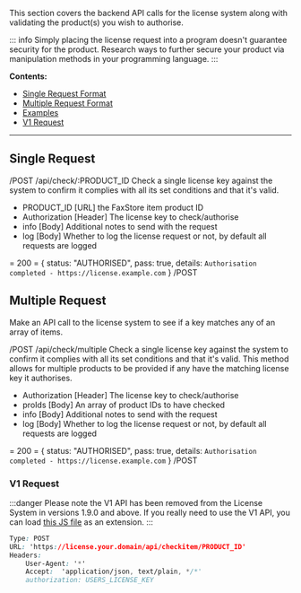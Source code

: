 This section covers the backend API calls for the license system along with validating the product(s) you wish to authorise.

::: info
Simply placing the license request into a program doesn't guarantee security for the product. Research ways to further secure your product via manipulation methods in your programming language.
:::


**Contents:**
- [Single Request Format](#single-request)
- [Multiple Request Format](#multiple-request)
- [Examples](/c/faxstore/license-system-examples)
- [V1 Request](#v1-request)

---

## Single Request

/POST /api/check/:PRODUCT_ID
Check a single license key against the system to confirm it complies with all its set conditions and that it's valid.

- PRODUCT_ID [URL] the FaxStore item product ID
- Authorization [Header] The license key to check/authorise
- info [Body] Additional notes to send with the request
- log [Body] Whether to log the license request or not, by default all requests are logged

= 200 = {
    status: "AUTHORISED",
    pass: true,
    details: `Authorisation completed - https://license.example.com`
}
/POST

## Multiple Request

Make an API call to the license system to see if a key matches any of an array of items.

/POST /api/check/multiple
Check a single license key against the system to confirm it complies with all its set conditions and that it's valid.
This method allows for multiple products to be provided if any have the matching license key it authorises.

- Authorization [Header] The license key to check/authorise
- proIds [Body] An array of product IDs to have checked
- info [Body] Additional notes to send with the request
- log [Body] Whether to log the license request or not, by default all requests are logged

= 200 = {
    status: "AUTHORISED",
    pass: true,
    details: `Authorisation completed - https://license.example.com`
}
/POST


### V1 Request

:::danger
Please note the V1 API has been removed from the License System in versions 1.9.0 and above. If you really need to use the V1 API, you can load [this JS file](https://weblutions.com/u/L8KleI.js) as an extension.
:::

```css
Type: POST
URL: 'https://license.your.domain/api/checkitem/PRODUCT_ID'
Headers:
    User-Agent: '*'
    Accept:  'application/json, text/plain, */*'
    authorization: USERS_LICENSE_KEY
```
